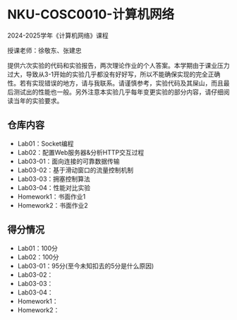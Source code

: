 # NKU-COSC0010-计算机网络

2024-2025学年《计算机网络》课程

授课老师：徐敬东、张建忠

提供六次实验的代码和实验报告，两次理论作业的个人答案。本学期由于课业压力过大，导致从3-1开始的实验几乎都没有好好写，所以不能确保实现的完全正确性。若有实现错误的地方，请与我联系。请谨慎参考，实验代码及其屎山，而且最后测试出的性能也一般。另外注意本实验几乎每年变更实验的部分内容，请仔细阅读当年的实验要求。

## 仓库内容
- Lab01：Socket编程
- Lab02：配置Web服务器&分析HTTP交互过程
- Lab03-01：面向连接的可靠数据传输
- Lab03-02：基于滑动窗口的流量控制机制
- Lab03-03：拥塞控制算法
- Lab03-04：性能对比实验
- Homework1：书面作业1
- Homework2：书面作业2

## 得分情况
- Lab01：100分
- Lab02：100分
- Lab03-01：95分(至今未知扣去的5分是什么原因)
- Lab03-02：
- Lab03-03：
- Lab03-04：
- Homework1：
- Homework2：
